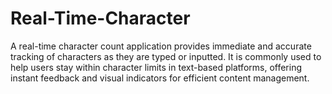 # Real-Time-Character
A real-time character count application provides immediate and accurate tracking of characters as they are typed or inputted. It is commonly used to help users stay within character limits in text-based platforms, offering instant feedback and visual indicators for efficient content management.
